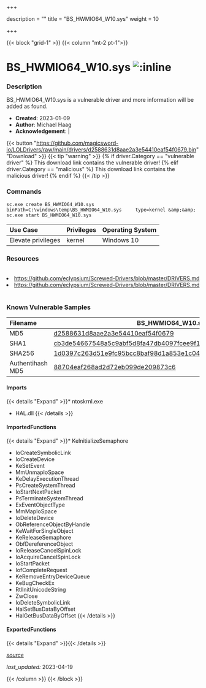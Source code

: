 +++

description = ""
title = "BS_HWMIO64_W10.sys"
weight = 10

+++


{{< block "grid-1" >}}
{{< column "mt-2 pt-1">}}


# BS_HWMIO64_W10.sys ![:inline](/images/twitter_verified.png) 


### Description

BS_HWMIO64_W10.sys is a vulnerable driver and more information will be added as found.

- **Created**: 2023-01-09
- **Author**: Michael Haag
- **Acknowledgement**:  | [](https://twitter.com/)

{{< button "https://github.com/magicsword-io/LOLDrivers/raw/main/drivers/d2588631d8aae2a3e54410eaf54f0679.bin" "Download" >}}
{{< tip "warning" >}}
{% if driver.Category == "vulnerable driver" %}
This download link contains the vulnerable driver!
{% elif driver.Category == "malicious" %}
This download link contains the malicious driver!
{% endif %}
{{< /tip >}}

### Commands

```
sc.exe create BS_HWMIO64_W10.sys binPath=C:\windows\temp\BS_HWMIO64_W10.sys     type=kernel &amp;&amp; sc.exe start BS_HWMIO64_W10.sys
```

| Use Case | Privileges | Operating System | 
|:---- | ---- | ---- |
| Elevate privileges | kernel | Windows 10 |

### Resources
<br>
<li><a href=" https://github.com/eclypsium/Screwed-Drivers/blob/master/DRIVERS.md"> https://github.com/eclypsium/Screwed-Drivers/blob/master/DRIVERS.md</a></li>
<li><a href="https://github.com/eclypsium/Screwed-Drivers/blob/master/DRIVERS.md">https://github.com/eclypsium/Screwed-Drivers/blob/master/DRIVERS.md</a></li>
<br>

### Known Vulnerable Samples

| Filename | BS_HWMIO64_W10.sys |
|:---- | ---- | 
| MD5 | <a href="https://www.virustotal.com/gui/file/d2588631d8aae2a3e54410eaf54f0679">d2588631d8aae2a3e54410eaf54f0679</a> |
| SHA1 | <a href="https://www.virustotal.com/gui/file/cb3de54667548a5c9abf5d8fa47db4097fcee9f1">cb3de54667548a5c9abf5d8fa47db4097fcee9f1</a> |
| SHA256 | <a href="https://www.virustotal.com/gui/file/1d0397c263d51e9fc95bcc8baf98d1a853e1c0401cd0e27c7bf5da3fba1c93a8">1d0397c263d51e9fc95bcc8baf98d1a853e1c0401cd0e27c7bf5da3fba1c93a8</a> |
| Authentihash MD5 | <a href="https://www.virustotal.com/gui/search/authentihash%253A88704eaf268ad2d72eb099de209873c6">88704eaf268ad2d72eb099de209873c6</a> || Authentihash SHA1 | <a href="https://www.virustotal.com/gui/search/authentihash%253A2d8499e9b45d7ae198cab59c7435bc83cd4162a0">2d8499e9b45d7ae198cab59c7435bc83cd4162a0</a> || Authentihash SHA256 | <a href="https://www.virustotal.com/gui/search/authentihash%253Ac3fa4872fd2c286904a0cf37a392ef89fb6ba2a84fc9e1b66c70e0cb5ae28efa">c3fa4872fd2c286904a0cf37a392ef89fb6ba2a84fc9e1b66c70e0cb5ae28efa</a> || Signature | Microsoft Windows Hardware Compatibility Publisher, Microsoft Windows Third Party Component CA 2014, Microsoft Root Certificate Authority 2010   || Company | BIOSTAR Group || Description | I/O Interface driver file || Product | BIOSTAR I/O driver || OriginalFilename | BS_HWMIO64_W10.sys |
#### Imports
{{< details "Expand" >}}* ntoskrnl.exe
* HAL.dll
{{< /details >}}
#### ImportedFunctions
{{< details "Expand" >}}* KeInitializeSemaphore
* IoCreateSymbolicLink
* IoCreateDevice
* KeSetEvent
* MmUnmapIoSpace
* KeDelayExecutionThread
* PsCreateSystemThread
* IoStartNextPacket
* PsTerminateSystemThread
* ExEventObjectType
* MmMapIoSpace
* IoDeleteDevice
* ObReferenceObjectByHandle
* KeWaitForSingleObject
* KeReleaseSemaphore
* ObfDereferenceObject
* IoReleaseCancelSpinLock
* IoAcquireCancelSpinLock
* IoStartPacket
* IofCompleteRequest
* KeRemoveEntryDeviceQueue
* KeBugCheckEx
* RtlInitUnicodeString
* ZwClose
* IoDeleteSymbolicLink
* HalSetBusDataByOffset
* HalGetBusDataByOffset
{{< /details >}}
#### ExportedFunctions
{{< details "Expand" >}}{{< /details >}}



[*source*](https://github.com/magicsword-io/LOLDrivers/tree/main/yaml/bs_hwmio64_w10.yaml)

*last_updated:* 2023-04-19








{{< /column >}}
{{< /block >}}
